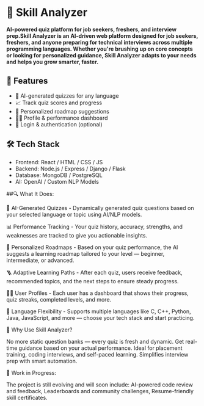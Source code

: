 # 🧠 Skill Analyzer

**AI-powered quiz platform for job seekers, freshers, and interview prep.Skill Analyzer is an AI-driven web platform designed for job seekers, freshers, and anyone preparing for technical interviews across multiple programming languages. Whether you're brushing up on core concepts or looking for personalized guidance, Skill Analyzer adapts to your needs and helps you grow smarter, faster.**

## 🚀 Features
- 🤖 AI-generated quizzes for any language
- 📈 Track quiz scores and progress
- 🎯 Personalized roadmap suggestions
- 🧑‍💼 Profile & performance dashboard
- 🔐 Login & authentication (optional)



## 🛠️ Tech Stack
- Frontend: React / HTML / CSS / JS
- Backend: Node.js / Express / Django / Flask
- Database: MongoDB / PostgreSQL
- AI: OpenAI / Custom NLP Models

##🔍 What It Does:

🧩 AI-Generated Quizzes - Dynamically generated quiz questions based on your selected language or topic using AI/NLP models.

📊 Performance Tracking - Your quiz history, accuracy, strengths, and weaknesses are tracked to give you actionable insights.

🧠 Personalized Roadmaps - Based on your quiz performance, the AI suggests a learning roadmap tailored to your level — beginner, intermediate, or advanced.

🪜 Adaptive Learning Paths - After each quiz, users receive feedback, recommended topics, and the next steps to ensure steady progress.

🧑‍💻 User Profiles - Each user has a dashboard that shows their progress, quiz streaks, completed levels, and more.

🧠 Language Flexibility - Supports multiple languages like C, C++, Python, Java, JavaScript, and more — choose your tech stack and start practicing.

🎯 Why Use Skill Analyzer?

No more static question banks — every quiz is fresh and dynamic.
Get real-time guidance based on your actual performance.
Ideal for placement training, coding interviews, and self-paced learning.
Simplifies interview prep with smart automation.

🚧 Work in Progress:

The project is still evolving and will soon include:
AI-powered code review and feedback,
Leaderboards and community challenges,
Resume-friendly skill certificates.
